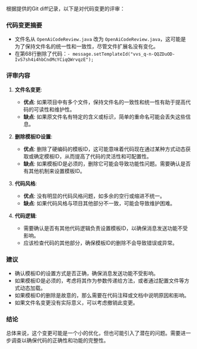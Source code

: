 根据提供的Git diff记录，以下是对代码变更的评审：

### 代码变更摘要
- 文件名从 `OpenAiCodeReview.java` 改为 `OpenAiCodeReview.java`，这可能是为了保持文件名的统一性和一致性，尽管文件扩展名没有变化。
- 在第68行删除了代码：`- message.setTemplateId("vvs_q-n-QQZDuOD-IvS7sh4i4hbCndMcYCiqQWrvqzE");`

### 评审内容
1. **文件名变更**:
   - **优点**: 如果项目中有多个文件，保持文件名的一致性和统一性有助于提高代码的可读性和维护性。
   - **缺点**: 如果原文件名有特定的含义或标识，简单的重命名可能会丢失这些信息。

2. **删除模板ID设置**:
   - **优点**: 删除了硬编码的模板ID，这可能意味着代码现在通过某种方式动态获取或确定模板ID，从而提高了代码的灵活性和可配置性。
   - **缺点**: 如果模板ID是必须的，删除它可能会导致功能性问题。需要确认是否有其他机制来设置模板ID。

3. **代码风格**:
   - **优点**: 没有明显的代码风格问题，如多余的空行或缩进不统一。
   - **缺点**: 如果代码风格与项目其他部分不一致，可能会导致维护困难。

4. **代码逻辑**:
   - 需要确认是否有其他代码逻辑负责设置模板ID，以确保消息发送功能不受影响。
   - 应该检查代码的其他部分，确保模板ID的删除不会导致错误或异常。

### 建议
- 确认模板ID的设置方式是否正确，确保消息发送功能不受影响。
- 如果模板ID是必须的，考虑将其作为参数传递给方法，或者通过配置文件等方式动态加载。
- 如果模板ID的删除是故意的，那么需要在代码注释或文档中说明原因和影响。
- 如果文件名变更没有实际意义，可以考虑撤销此变更。

### 结论
总体来说，这个变更可能是一个小的优化，但也可能引入了潜在的问题。需要进一步调查以确保代码的正确性和功能的完整性。